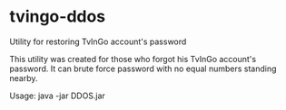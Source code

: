 # tvingo-ddos
Utility for restoring TvInGo account's password

This utility was created for those who forgot his TvInGo account's password. 
It can brute force password with no equal numbers standing nearby.

Usage:
java -jar DDOS.jar <login> <minimal password> <maximal password>
